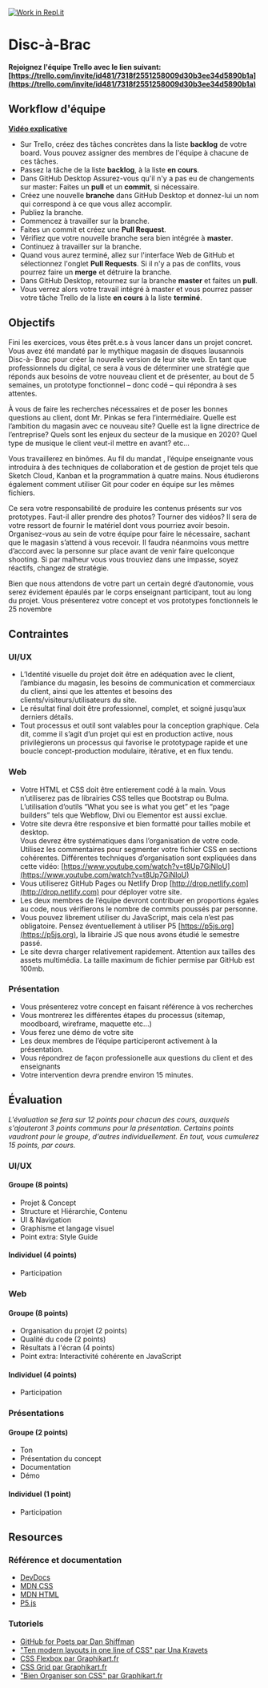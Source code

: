 [![Work in Repl.it](https://classroom.github.com/assets/work-in-replit-14baed9a392b3a25080506f3b7b6d57f295ec2978f6f33ec97e36a161684cbe9.svg)](https://classroom.github.com/online_ide?assignment_repo_id=316950&assignment_repo_type=GroupAssignmentRepo)
# Disc-à-Brac

**Rejoignez l'équipe Trello avec le lien suivant: [https://trello.com/invite/id481/7318f2551258009d30b3ee34d5890b1a](https://trello.com/invite/id481/7318f2551258009d30b3ee34d5890b1a)**


## Workflow d'équipe

**[Vidéo explicative](https://code-think.s3.us-west-2.amazonaws.com/Workflow.mp4)**

- Sur Trello, créez des tâches concrètes dans la liste **backlog** de votre board. Vous pouvez assigner des membres de l'équipe à chacune de ces tâches. 
- Passez la tâche de la liste **backlog**, à la liste **en cours**.
- Dans GitHub Desktop Assurez-vous qu'il n'y a pas eu de changements sur master: Faites un **pull** et un **commit**, si nécessaire.  
- Créez une nouvelle **branche** dans GitHub Desktop et donnez-lui un nom qui correspond à ce que vous allez accomplir.
- Publiez la branche.
- Commencez à travailler sur la branche.
- Faites un commit et créez une **Pull Request**.
- Vérifiez que votre nouvelle branche sera bien intégrée à **master**.
- Continuez à travailler sur la branche.
- Quand vous aurez terminé, allez sur l'interface Web de GitHub et sélectionnez l'onglet **Pull Requests**. Si il n'y a pas de conflits, vous pourrez faire un **merge** et détruire la branche.
- Dans GitHub Desktop, retournez sur la branche **master** et faites un **pull**.
- Vous verrez alors votre travail intégré à master et vous pourrez passer votre tâche Trello de la liste **en cours** à la liste **terminé**.

## Objectifs
Fini les exercices, vous êtes prêt.e.s à vous lancer dans un projet concret.
Vous avez été mandaté par le mythique magasin de disques lausannois Disc-à-
Brac pour créer la nouvelle version de leur site web. En tant que professionnels
du digital, ce sera à vous de déterminer une stratégie que réponds aux besoins
de votre nouveau client et de présenter, au bout de 5 semaines, un prototype
fonctionnel – donc codé – qui répondra à ses attentes.

À vous de faire les recherches nécessaires et de poser les bonnes questions au
client, dont Mr. Pinkas se fera l’intermédiaire. Quelle est l’ambition du magasin
avec ce nouveau site? Quelle est la ligne directrice de l’entreprise? Quels sont
les enjeux du secteur de la musique en 2020? Quel type de musique le client
veut-il mettre en avant? etc...

Vous travaillerez en binômes. Au fil du mandat , l’équipe enseignante vous introduira
à des techniques de collaboration et de gestion de projet tels que Sketch
Cloud, Kanban et la programmation à quatre mains. Nous étudierons également
comment utiliser Git pour coder en équipe sur les mêmes fichiers.

Ce sera votre responsabilité de produire les contenus présents sur vos prototypes.
Faut-il aller prendre des photos? Tourner des vidéos? Il sera de votre
ressort de fournir le matériel dont vous pourriez avoir besoin. Organisez-vous au
sein de votre équipe pour faire le nécessaire, sachant que le magasin s’attend
à vous recevoir. Il faudra néanmoins vous mettre d’accord avec la personne sur
place avant de venir faire quelconque shooting. Si par malheur vous vous trouviez
dans une impasse, soyez réactifs, changez de stratégie.

Bien que nous attendons de votre part un certain degré d’autonomie, vous serez
évidement épaulés par le corps enseignant participant, tout au long du projet.
Vous présenterez votre concept et vos prototypes fonctionnels le 25 novembre

## Contraintes 

### UI/UX
 - L’Identité visuelle du projet doit être en adéquation avec le client, l’ambiance du magasin, les besoins de communication et commerciaux du client, ainsi que les attentes et besoins des clients/visiteurs/utilisateurs du site.  
 - Le résultat final doit être professionnel, complet, et soigné jusqu’aux derniers détails.  
 - Tout processus et outil sont valables pour la conception graphique. Cela dit, comme il s’agit d’un projet qui est en production active, nous privilégierons un processus qui favorise le prototypage rapide et une boucle concept-production modulaire, itérative, et en flux tendu. 
 
### Web 
 - Votre HTML et CSS doit être entierement codé à la main. Vous n’utiliserez pas de librairies CSS telles que Bootstrap ou Bulma. L’utilisation d’outils “What you see is what you get” et les “page builders” tels que Webflow, Divi ou Elementor est aussi exclue.  
 - Votre site devra être responsive et bien formatté pour tailles mobile et desktop.  
 Vous devrez être systématiques dans l’organisation de votre code. Utilisez les commentaires pour segmenter votre fichier CSS en sections cohérentes. Différentes techniques d’organisation sont expliquées dans cette vidéo: [https://www.youtube.com/watch?v=t8Up7GiNIoU](https://www.youtube.com/watch?v=t8Up7GiNIoU)
 - Vous utiliserez GitHub Pages ou Netlify Drop [http://drop.netlify.com](http://drop.netlify.com) pour déployer votre site. 
 - Les deux membres de l’équipe devront contribuer en proportions égales au code, nous vérifierons le nombre de commits poussés par personne.  
 - Vous pouvez librement utiliser du JavaScript, mais cela n’est pas obligatoire. Pensez éventuellement à utiliser P5 [https://p5js.org](https://p5js.org), la librairie JS que nous avons étudié le semestre passé.  
 - Le site devra charger relativement rapidement. Attention aux tailles des assets multimédia. La taille maximum de fichier permise par GitHub est 100mb.
 
### Présentation 
 - Vous présenterez votre concept en faisant référence à vos recherches 
 - Vous montrerez les différentes étapes du processus (sitemap, moodboard, wireframe, maquette etc...) 
 - Vous ferez une démo de votre site 
 - Les deux membres de l’équipe participeront activement à la présentation.  
 - Vous répondrez de façon professionelle aux questions du client et des enseignants 
 - Votre intervention devra prendre environ 15 minutes. 

## Évaluation

*L'évaluation se fera sur 12 points pour chacun des cours, auxquels s'ajouteront 3 points communs pour la présentation. Certains points vaudront pour le groupe, d'autres individuellement. En tout, vous cumulerez 15 points, par cours.*

### UI/UX
#### Groupe (8 points)
- Projet & Concept  
- Structure et Hiérarchie, Contenu 
- UI & Navigation 
- Graphisme et langage visuel 
- Point extra: Style Guide
  
#### Individuel (4 points)
 - Participation

### Web
#### Groupe (8 points)
- Organisation du projet (2 points) 
- Qualité du code (2 points) 
- Résultats à l'écran (4 points) 
- Point extra: Interactivité cohérente en JavaScript
#### Individuel (4 points)
- Participation

### Présentations
#### Groupe  (2 points)
- Ton
- Présentation du concept
- Documentation
- Démo
#### Individuel (1 point)
- Participation

## Resources

### Référence et documentation 
- [DevDocs](https://devdocs.io)
- [MDN CSS](https://developer.mozilla.org/fr/docs/Web/CSS/Reference)
- [MDN HTML](https://developer.mozilla.org/fr/docs/Web/HTML)
- [P5.js](https://p5js.org/reference/)
 
### Tutoriels 
- [GitHub for Poets par Dan Shiffman](https://www.youtube.com/playlist?list=PLRqwX-V7Uu6ZF9C0YMKuns9sLDzK6zoiV)
- ["Ten modern layouts in one line of CSS" par Una Kravets](https://web.dev/one-line-layouts/) 
- [CSS Flexbox par Graphikart.fr](https://www.youtube.com/watch?v=9gZugKEczJ0)
- [CSS Grid par Graphikart.fr](https://www.youtube.com/watch?v=2H602-zG62w&t=373s)
- ["Bien Organiser son CSS" par Graphikart.fr](https://www.youtube.com/watch?v=t8Up7GiNIoU&t=932s)